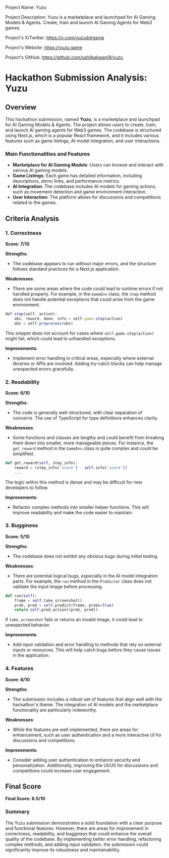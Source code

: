 
Project Name: Yuzu


Project Description: Yuzu is a marketplace and launchpad for AI Gaming Models & Agents. Create, train and launch AI Gaming Agents for Web3 games.


Project's X/Twitter: https://x.com/yuzudotgame


Project's Website: https://yuzu.game


Project's GitHub: https://github.com/sahilkakwani9/yuzu






# Hackathon Submission Analysis: Yuzu

## Overview
This hackathon submission, named **Yuzu**, is a marketplace and launchpad for AI Gaming Models & Agents. The project allows users to create, train, and launch AI gaming agents for Web3 games. The codebase is structured using Next.js, which is a popular React framework, and it includes various features such as game listings, AI model integration, and user interactions.

### Main Functionalities and Features
- **Marketplace for AI Gaming Models**: Users can browse and interact with various AI gaming models.
- **Game Listings**: Each game has detailed information, including descriptions, demo links, and performance metrics.
- **AI Integration**: The codebase includes AI models for gaming actions, such as movement detection and game environment interaction.
- **User Interaction**: The platform allows for discussions and competitions related to the games.

## Criteria Analysis

### 1. Correctness
**Score: 7/10**

**Strengths**:
- The codebase appears to run without major errors, and the structure follows standard practices for a Next.js application.

**Weaknesses**:
- There are some areas where the code could lead to runtime errors if not handled properly. For example, in the `GameEnv` class, the `step` method does not handle potential exceptions that could arise from the game environment.

```javascript
def step(self, action):
    obs, reward, done, info = self.game.step(action)
    obs = self.preprocess(obs)
```
This snippet does not account for cases where `self.game.step(action)` might fail, which could lead to unhandled exceptions.

**Improvements**:
- Implement error handling in critical areas, especially where external libraries or APIs are involved. Adding try-catch blocks can help manage unexpected errors gracefully.

### 2. Readability
**Score: 6/10**

**Strengths**:
- The code is generally well-structured, with clear separation of concerns. The use of TypeScript for type definitions enhances clarity.

**Weaknesses**:
- Some functions and classes are lengthy and could benefit from breaking them down into smaller, more manageable pieces. For instance, the `get_reward` method in the `GameEnv` class is quite complex and could be simplified.

```python
def get_reward(self, step_info):
    reward = (step_info['score'] - self.info['score'])
    ...
```
The logic within this method is dense and may be difficult for new developers to follow.

**Improvements**:
- Refactor complex methods into smaller helper functions. This will improve readability and make the code easier to maintain.

### 3. Bugginess
**Score: 5/10**

**Strengths**:
- The codebase does not exhibit any obvious bugs during initial testing.

**Weaknesses**:
- There are potential logical bugs, especially in the AI model integration parts. For example, the `run` method in the `Predictor` class does not validate the input image before processing.

```python
def run(self):
    frame = self.take_screenshot()
    prob, pred = self.predict(frame, probs=True)
    return self.pred_action((prob, pred))
```
If `take_screenshot` fails or returns an invalid image, it could lead to unexpected behavior.

**Improvements**:
- Add input validation and error handling to methods that rely on external inputs or resources. This will help catch bugs before they cause issues in the application.

### 4. Features
**Score: 8/10**

**Strengths**:
- The submission includes a robust set of features that align well with the hackathon's theme. The integration of AI models and the marketplace functionality are particularly noteworthy.

**Weaknesses**:
- While the features are well-implemented, there are areas for enhancement, such as user authentication and a more interactive UI for discussions and competitions.

**Improvements**:
- Consider adding user authentication to enhance security and personalization. Additionally, improving the UI/UX for discussions and competitions could increase user engagement.

## Final Score
**Final Score: 6.5/10**

### Summary
The Yuzu submission demonstrates a solid foundation with a clear purpose and functional features. However, there are areas for improvement in correctness, readability, and bugginess that could enhance the overall quality of the codebase. By implementing better error handling, refactoring complex methods, and adding input validation, the submission could significantly improve its robustness and maintainability.